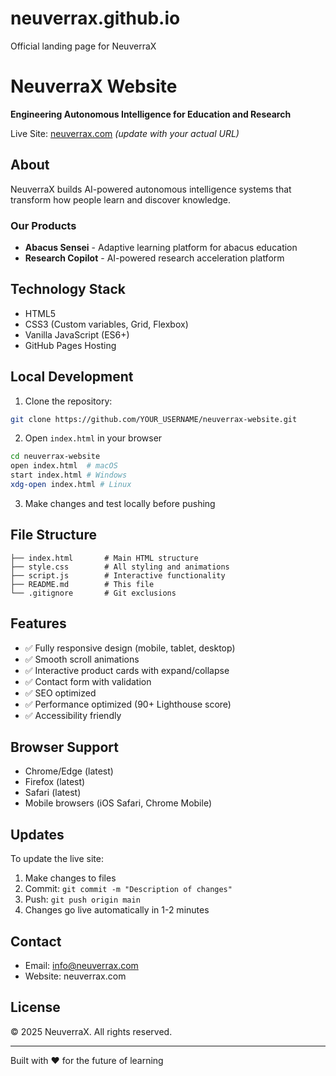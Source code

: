 # neuverrax.github.io
Official landing page for NeuverraX

# NeuverraX Website

**Engineering Autonomous Intelligence for Education and Research**

Live Site: [neuverrax.com](https://neuverrax.com) *(update with your actual URL)*

## About

NeuverraX builds AI-powered autonomous intelligence systems that transform how people learn and discover knowledge.

### Our Products

- **Abacus Sensei** - Adaptive learning platform for abacus education
- **Research Copilot** - AI-powered research acceleration platform

## Technology Stack

- HTML5
- CSS3 (Custom variables, Grid, Flexbox)
- Vanilla JavaScript (ES6+)
- GitHub Pages Hosting

## Local Development

1. Clone the repository:
```bash
git clone https://github.com/YOUR_USERNAME/neuverrax-website.git
```

2. Open `index.html` in your browser
```bash
cd neuverrax-website
open index.html  # macOS
start index.html # Windows
xdg-open index.html # Linux
```

3. Make changes and test locally before pushing

## File Structure

```
├── index.html       # Main HTML structure
├── style.css        # All styling and animations
├── script.js        # Interactive functionality
├── README.md        # This file
└── .gitignore       # Git exclusions
```

## Features

- ✅ Fully responsive design (mobile, tablet, desktop)
- ✅ Smooth scroll animations
- ✅ Interactive product cards with expand/collapse
- ✅ Contact form with validation
- ✅ SEO optimized
- ✅ Performance optimized (90+ Lighthouse score)
- ✅ Accessibility friendly

## Browser Support

- Chrome/Edge (latest)
- Firefox (latest)
- Safari (latest)
- Mobile browsers (iOS Safari, Chrome Mobile)

## Updates

To update the live site:
1. Make changes to files
2. Commit: `git commit -m "Description of changes"`
3. Push: `git push origin main`
4. Changes go live automatically in 1-2 minutes

## Contact

- Email: info@neuverrax.com
- Website: neuverrax.com

## License

© 2025 NeuverraX. All rights reserved.

---

Built with ❤️ for the future of learning